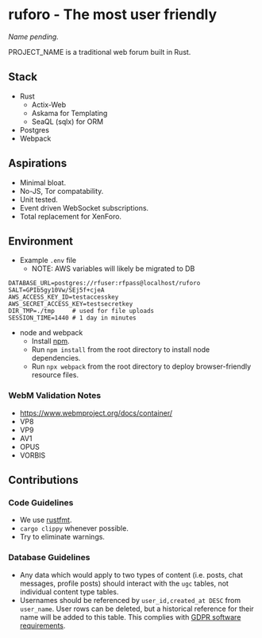 # ruforo - The most user friendly
_Name pending._

PROJECT_NAME is a traditional web forum built in Rust.

## Stack
 - Rust
   - Actix-Web
   - Askama for Templating
   - SeaQL (sqlx) for ORM
 - Postgres
 - Webpack

## Aspirations
 - Minimal bloat.
 - No-JS, Tor compatability.
 - Unit tested.
 - Event driven WebSocket subscriptions.
 - Total replacement for XenForo.

## Environment
 - Example `.env` file
   + NOTE: AWS variables will likely be migrated to DB
```
DATABASE_URL=postgres://rfuser:rfpass@localhost/ruforo
SALT=GPIb5gy10Vw/SEj5f+cjeA
AWS_ACCESS_KEY_ID=testaccesskey
AWS_SECRET_ACCESS_KEY=testsecretkey
DIR_TMP=./tmp     # used for file uploads
SESSION_TIME=1440 # 1 day in minutes
```
 - node and webpack
   + Install [npm](https://nodejs.org/en/download/).
   + Run `npm install` from the root directory to install node dependencies.
   + Run `npx webpack` from the root directory to deploy browser-friendly resource files.

### WebM Validation Notes
 - https://www.webmproject.org/docs/container/
 - VP8
 - VP9
 - AV1
 - OPUS
 - VORBIS

## Contributions
### Code Guidelines
 - We use [rustfmt](https://github.com/rust-lang/rustfmt).
 - `cargo clippy` whenever possible.
 - Try to eliminate warnings.

### Database Guidelines
 - Any data which would apply to two types of content (i.e. posts, chat messages, profile posts) should interact with the `ugc` tables, not individual content type tables.
 - Usernames should be referenced by `user_id,created_at DESC` from `user_name`. User rows can be deleted, but a historical reference for their name will be added to this table. This complies with [GDPR software requirements](https://gdpr.eu/right-to-be-forgotten).
